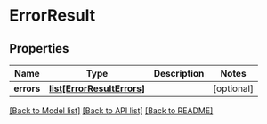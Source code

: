 # ErrorResult

## Properties
Name | Type | Description | Notes
------------ | ------------- | ------------- | -------------
**errors** | [**list[ErrorResultErrors]**](ErrorResultErrors.md) |  | [optional] 

[[Back to Model list]](../README.md#documentation-for-models) [[Back to API list]](../README.md#documentation-for-api-endpoints) [[Back to README]](../README.md)


